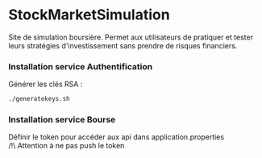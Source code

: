 # StockMarketSimulation

Site de simulation boursière. Permet aux utilisateurs de pratiquer et tester leurs
stratégies d'investissement sans prendre de risques financiers.

### Installation service Authentification

Générer les clés RSA :

```bash
./generatekeys.sh
```

### Installation service Bourse

Définir le token pour accéder aux api dans application.properties \
/!\ Attention à ne pas push le token